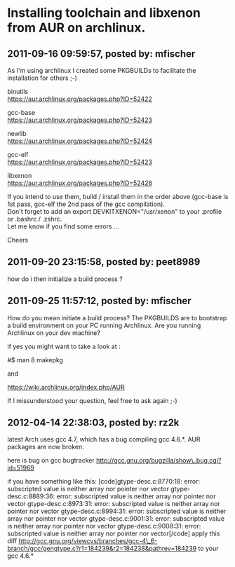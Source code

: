 # Installing toolchain and libxenon from AUR on archlinux.

## 2011-09-16 09:59:57, posted by: mfischer

As I'm using archlinux I created some PKGBUILDs to facilitate the installation for others ;-)  
   
 binutils  
 https://aur.archlinux.org/packages.php?ID=52422  
   
 gcc-base  
 https://aur.archlinux.org/packages.php?ID=52423  
   
 newlib  
 https://aur.archlinux.org/packages.php?ID=52424  
   
 gcc-elf  
 https://aur.archlinux.org/packages.php?ID=52423  
   
 libxenon  
 https://aur.archlinux.org/packages.php?ID=52426  
   
 If you intend to use them, build / install them in the order above (gcc-base is 1st pass, gcc-elf the 2nd pass of the gcc compilation).  
 Don't forget to add an export DEVKITXENON="/usr/xenon" to your .profile or .bashrc / .zshrc.  
 Let me know if you find some errors ...  
   
 Cheers

## 2011-09-20 23:15:58, posted by: peet8989

how do i then initialize a build process ?

## 2011-09-25 11:57:12, posted by: mfischer

How do you mean initiate a build process? The PKGBUILDS are to bootstrap a build environment on your PC running Archlinux. Are you running Archlinux on your dev machine?  
   
 if yes you might want to take a look at :  
   
 #$ man 8 makepkg  
   
 and   
   
 https://wiki.archlinux.org/index.php/AUR  
   
 If I missunderstood your question, feel free to ask again ;-)

## 2012-04-14 22:38:03, posted by: rz2k

latest Arch uses gcc 4.7, which has a bug compiling gcc 4.6.*. AUR packages are now broken.  
   
 here is bug on gcc bugtracker http://gcc.gnu.org/bugzilla/show\_bug.cgi?id=51969  
   
 if you have something like this: [code]gtype-desc.c:8770:18: error: subscripted value is neither array nor pointer nor vector gtype-desc.c:8889:36: error: subscripted value is neither array nor pointer nor vector gtype-desc.c:8973:31: error: subscripted value is neither array nor pointer nor vector gtype-desc.c:8994:31: error: subscripted value is neither array nor pointer nor vector gtype-desc.c:9001:31: error: subscripted value is neither array nor pointer nor vector gtype-desc.c:9008:31: error: subscripted value is neither array nor pointer nor vector[/code] apply this diff http://gcc.gnu.org/viewcvs/branches/gcc-4\_6-branch/gcc/gengtype.c?r1=184239&r2=184238&pathrev=184239 to your gcc 4.6.*